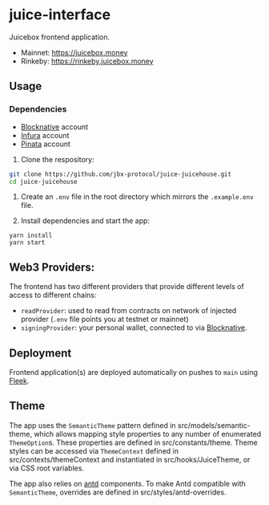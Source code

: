 # juice-interface

Juicebox frontend application.

- Mainnet: https://juicebox.money
- Rinkeby: https://rinkeby.juicebox.money

## Usage

### Dependencies

- [Blocknative](https://www.blocknative.com) account
- [Infura](https://infura.io) account
- [Pinata](https://pinata.cloud) account

1.  Clone the respository:

  ```bash
  git clone https://github.com/jbx-protocol/juice-juicehouse.git
  cd juice-juicehouse
  ```

1.  Create an `.env` file in the root directory which mirrors the `.example.env` file.

1.  Install dependencies and start the app:

  ```
  yarn install
  yarn start
  ```

## Web3 Providers:

The frontend has two different providers that provide different levels of access to different chains:

- `readProvider`: used to read from contracts on network of injected provider (`.env` file points you at testnet or mainnet)
- `signingProvider`: your personal wallet, connected to via [Blocknative](https://docs.blocknative.com/onboard).


## Deployment

Frontend application(s) are deployed automatically on pushes to `main` using [Fleek](https://app.fleek.co/#/sites/juicebox-kovan).

## Theme

The app uses the `SemanticTheme` pattern defined in src/models/semantic-theme, which allows mapping style properties to any number of enumerated `ThemeOption`s. These properties are defined in src/constants/theme. Theme styles can be accessed via `ThemeContext` defined in src/contexts/themeContext and instantiated in src/hooks/JuiceTheme, or via CSS root variables.

The app also relies on [antd](https://ant-design.gitee.io/) components. To make Antd compatible with `SemanticTheme`, overrides are defined in src/styles/antd-overrides.

